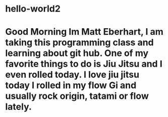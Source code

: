 # hello-world2
# Good Morning Im Matt Eberhart, I am taking this programming class and learning about git hub. One of my favorite things to do is Jiu Jitsu and I even rolled today. I love jiu jitsu today I rolled in my flow Gi and usually rock origin, tatami or flow lately. 
